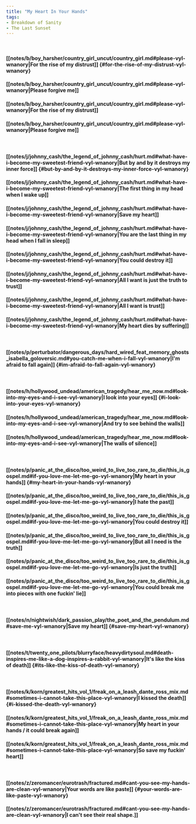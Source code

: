 ```yaml
---
title: "My Heart In Your Hands"
tags:
- Breakdown of Sanity
- The Last Sunset
---
```

&nbsp;
#### [[notes/b/boy_harsher/country_girl_uncut/country_girl.md#please-vyl-wnanory|For the rise of my distrust]] {#for-the-rise-of-my-distrust-vyl-wnanory}
#### [[notes/b/boy_harsher/country_girl_uncut/country_girl.md#please-vyl-wnanory|Please forgive me]]
#### [[notes/b/boy_harsher/country_girl_uncut/country_girl.md#please-vyl-wnanory|For the rise of my distrust]]
#### [[notes/b/boy_harsher/country_girl_uncut/country_girl.md#please-vyl-wnanory|Please forgive me]]
&nbsp;
#### [[notes/j/johnny_cash/the_legend_of_johnny_cash/hurt.md#what-have-i-become-my-sweetest-friend-vyl-wnanory|But by and by it destroys my inner force]] {#but-by-and-by-it-destroys-my-inner-force-vyl-wnanory}
#### [[notes/j/johnny_cash/the_legend_of_johnny_cash/hurt.md#what-have-i-become-my-sweetest-friend-vyl-wnanory|The first thing in my head when I wake up]]
#### [[notes/j/johnny_cash/the_legend_of_johnny_cash/hurt.md#what-have-i-become-my-sweetest-friend-vyl-wnanory|Save my heart]]
#### [[notes/j/johnny_cash/the_legend_of_johnny_cash/hurt.md#what-have-i-become-my-sweetest-friend-vyl-wnanory|You are the last thing in my head when I fall in sleep]]
#### [[notes/j/johnny_cash/the_legend_of_johnny_cash/hurt.md#what-have-i-become-my-sweetest-friend-vyl-wnanory|You could destroy it]]
#### [[notes/j/johnny_cash/the_legend_of_johnny_cash/hurt.md#what-have-i-become-my-sweetest-friend-vyl-wnanory|All I want is just the truth to trust]]
#### [[notes/j/johnny_cash/the_legend_of_johnny_cash/hurt.md#what-have-i-become-my-sweetest-friend-vyl-wnanory|All I want is trust]]
#### [[notes/j/johnny_cash/the_legend_of_johnny_cash/hurt.md#what-have-i-become-my-sweetest-friend-vyl-wnanory|My heart dies by suffering]]
&nbsp;
#### [[notes/p/perturbator/dangerous_days/hard_wired_feat_memory_ghosts_isabella_goloversic.md#you-catch-me-when-i-fall-vyl-wnanory|I'm afraid to fall again]] {#im-afraid-to-fall-again-vyl-wnanory}
&nbsp;
#### [[notes/h/hollywood_undead/american_tragedy/hear_me_now.md#look-into-my-eyes-and-i-see-vyl-wnanory|I look into your eyes]] {#i-look-into-your-eyes-vyl-wnanory}
#### [[notes/h/hollywood_undead/american_tragedy/hear_me_now.md#look-into-my-eyes-and-i-see-vyl-wnanory|And try to see behind the walls]]
#### [[notes/h/hollywood_undead/american_tragedy/hear_me_now.md#look-into-my-eyes-and-i-see-vyl-wnanory|The walls of silence]]
&nbsp;
#### [[notes/p/panic_at_the_disco/too_weird_to_live_too_rare_to_die/this_is_gospel.md#if-you-love-me-let-me-go-vyl-wnanory|My heart in your hands]] {#my-heart-in-your-hands-vyl-wnanory}
#### [[notes/p/panic_at_the_disco/too_weird_to_live_too_rare_to_die/this_is_gospel.md#if-you-love-me-let-me-go-vyl-wnanory|I hate the past]]
#### [[notes/p/panic_at_the_disco/too_weird_to_live_too_rare_to_die/this_is_gospel.md#if-you-love-me-let-me-go-vyl-wnanory|You could destroy it]]
#### [[notes/p/panic_at_the_disco/too_weird_to_live_too_rare_to_die/this_is_gospel.md#if-you-love-me-let-me-go-vyl-wnanory|But all I need is the truth]]
#### [[notes/p/panic_at_the_disco/too_weird_to_live_too_rare_to_die/this_is_gospel.md#if-you-love-me-let-me-go-vyl-wnanory|Is just the truth]]
#### [[notes/p/panic_at_the_disco/too_weird_to_live_too_rare_to_die/this_is_gospel.md#if-you-love-me-let-me-go-vyl-wnanory|You could break me into pieces with one fuckin' lie]]
&nbsp;
#### [[notes/n/nightwish/dark_passion_play/the_poet_and_the_pendulum.md#save-me-vyl-wnanory|Save my heart]] {#save-my-heart-vyl-wnanory}
&nbsp;
#### [[notes/t/twenty_one_pilots/blurryface/heavydirtysoul.md#death-inspires-me-like-a-dog-inspires-a-rabbit-vyl-wnanory|It's like the kiss of death]] {#its-like-the-kiss-of-death-vyl-wnanory}
&nbsp;
#### [[notes/k/korn/greatest_hits_vol_1/freak_on_a_leash_dante_ross_mix.md#sometimes-i-cannot-take-this-place-vyl-wnanory|I kissed the death]] {#i-kissed-the-death-vyl-wnanory}
#### [[notes/k/korn/greatest_hits_vol_1/freak_on_a_leash_dante_ross_mix.md#sometimes-i-cannot-take-this-place-vyl-wnanory|My heart in your hands / it could break again]]
#### [[notes/k/korn/greatest_hits_vol_1/freak_on_a_leash_dante_ross_mix.md#sometimes-i-cannot-take-this-place-vyl-wnanory|So save my fuckin' heart]]
&nbsp;
#### [[notes/z/zeromancer/eurotrash/fractured.md#cant-you-see-my-hands-are-clean-vyl-wnanory|Your words are like paste]] {#your-words-are-like-paste-vyl-wnanory}
#### [[notes/z/zeromancer/eurotrash/fractured.md#cant-you-see-my-hands-are-clean-vyl-wnanory|I can't see their real shape.]]
